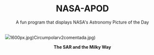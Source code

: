<div align="center">
  <h1>
    NASA-APOD
  </h1>
</div>
  
<div align="center">
  A fun program that displays NASA's Astronomy Picture of the Day
</div>

<br>

![](https://apod.nasa.gov/apod/image/2311/SARarcLooten.jpg)1600px.jpg)Circumpolarv2comentada.jpg)

<p align = "center">
  <b>The SAR and the Milky Way</b>
</p>
